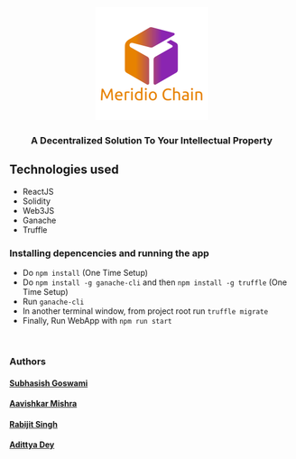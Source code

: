 <div align="center" class="row">
  <img src="logo_trans.png" width="200"/>
</div>
<h3 align="center">A Decentralized Solution To Your Intellectual Property</h3>

## Technologies used
* ReactJS
* Solidity
* Web3JS
* Ganache
* Truffle



### Installing depencencies and running the app
* Do `npm install` (One Time Setup)
* Do `npm install -g ganache-cli` and then `npm install -g truffle` (One Time Setup)
* Run `ganache-cli`
* In another terminal window, from project root run `truffle migrate`
* Finally, Run WebApp with `npm run start`

<br>

### Authors

#### [Subhasish Goswami](https://github.com/subhasishgosw5)
#### [Aavishkar Mishra](https://github.com/abhinavanandthakur)
#### [Rabijit Singh](https://github.com/abhinavanandthakur)
#### [Adittya Dey](https://github.com/adiXcodr) 

